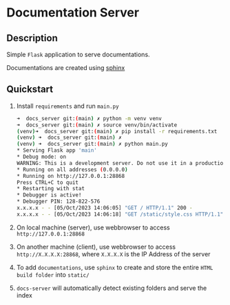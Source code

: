 # Documentation Server

## Description

Simple `Flask` application to serve documentations.

Documentations are created using [sphinx](https://www.sphinx-doc.org/)

## Quickstart

1. Install `requirements` and run `main.py`

   ```bash
   ➜  docs_server git:(main) ✗ python -m venv venv
   ➜  docs_server git:(main) ✗ source venv/bin/activate
   (venv)➜  docs_server git:(main) ✗ pip install -r requirements.txt
   (venv) ➜  docs_server git:(main) ✗
   (venv) ➜  docs_server git:(main) ✗ python main.py
   * Serving Flask app 'main'
   * Debug mode: on
   WARNING: This is a development server. Do not use it in a production deployment. Use a production WSGI server instead.
   * Running on all addresses (0.0.0.0)
   * Running on http://127.0.0.1:28868
   Press CTRL+C to quit
   * Restarting with stat
   * Debugger is active!
   * Debugger PIN: 128-822-576
   x.x.x.x - - [05/Oct/2023 14:06:05] "GET / HTTP/1.1" 200 -
   x.x.x.x - - [05/Oct/2023 14:06:18] "GET /static/style.css HTTP/1.1" 304 -
   ```

1. On local machine (server), use webbrowser to access `http://127.0.0.1:28868`

1. On another machine (client), use webbrowser to access `http://X.X.X.X:28868`, where `X.X.X.X` is the IP Address of the server

1. To add `documentations`, use `sphinx` to create and store the entire `HTML build folder` into `static/`

1. `docs-server` will automatically detect existing folders and serve the index